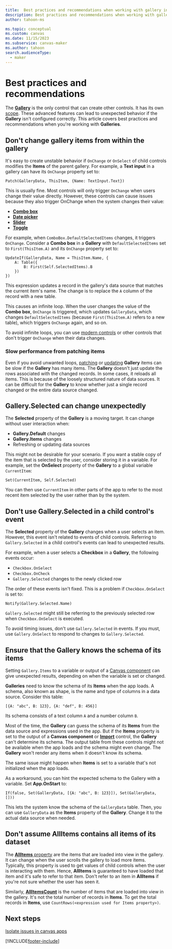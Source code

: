 ```yaml
---
title:  Best practices and recommendations when working with gallery in canvas apps
description: Best practices and recommendations when working with gallery in canvas apps.
author: tahoon-ms

ms.topic: conceptual
ms.custom: canvas
ms.date: 11/15/2023
ms.subservice: canvas-maker
ms.author: tahoon
search.audienceType: 
  - maker
---
```

# Best practices and recommendations

The **[Gallery](controls/control-gallery.md)** is the only control that can create other controls. It has its own [scope](/troubleshoot/power-platform/power-apps/isolate-and-troubleshoot-common-issues/isolate-canvas-app-issues#try-a-different-app-structure). These advanced features can lead to unexpected behavior if the **Gallery** isn't configured correctly. This article covers best practices and recommendations when you're working with **Galleries**.

## Don't change gallery items from within the gallery

It's easy to create unstable behavior if `OnChange` or `OnSelect` of child controls modifies the **Items** of the parent gallery. For example, a **Text input** in a gallery can have its `OnChange` property set to:

```powerapps-dot
Patch(GalleryData, ThisItem, {Name: TextInput.Text})
``` 

This is usually fine. Most controls will only trigger `OnChange` when users change their value directly. However, these controls can cause issues because they also trigger OnChange when the system changes their value:

* **[Combo box](controls/control-combo-box.md)**
* **[Date picker](controls/control-date-picker.md)**
* **[Slider](controls/control-slider.md)**
* **[Toggle](controls/control-toggle.md)**

For example, when `ComboBox.DefaultSelectedItems` changes, it triggers `OnChange`. Consider a **Combo box** in a **Gallery** with `DefaultSelectedItems` set to `First(ThisItem.A)` and its `OnChange` property set to:

```powerapps-dot
UpdateIf(GalleryData, Name = ThisItem.Name, {
    A: Table({
        B: First(Self.SelectedItems).B
    })
})
```

This expression updates a record in the gallery's data source that matches the current item's name. The change is to replace the `A` column of the record with a new table.

This causes an infinite loop. When the user changes the value of the **Combo box**, `OnChange` is triggered, which updates `GalleryData`, which changes `DefaultSelectedItems` (because `First(ThisItem.A)` refers to a new table), which triggers `OnChange` again, and so on.

To avoid infinite loops, you can use [modern controls](controls/modern-controls/overview-modern-controls.md) or other controls that don't trigger `OnChange` when their data changes.

### Slow performance from patching items

Even if you avoid unwanted loops, [patching](/power-platform/power-fx/reference/function-patch) or [updating](/power-platform/power-fx/reference/function-update-updateif) **Gallery** items can be slow if the **Gallery** has many items. The **Gallery** doesn't just update the rows associated with the changed records. In some cases, it reloads all items. This is because of the loosely structured nature of data sources. It can be difficult for the **Gallery** to know whether just a single record changed or the entire data source changed.

## Gallery.Selected can change unexpectedly

The **Selected** property of the **Gallery** is a moving target. It can change without user interaction when:

* **Gallery.Default** changes
* **Gallery.Items** changes
* Refreshing or updating data sources

This might not be desirable for your scenario. If you want a stable copy of the item that is selected by the user, consider storing it in a variable. For example, set the **OnSelect** property of the **Gallery** to a global variable `CurrentItem`:

```powerapps-dot
Set(CurrentItem, Self.Selected)
```

You can then use `CurrentItem` in other parts of the app to refer to the most recent item selected by the user rather than by the system.

## Don't use Gallery.Selected in a child control's event

The **Selected** property of the **Gallery** changes when a user selects an item. However, this event isn't related to events of child controls. Referring to `Gallery.Selected` in a child control's events can lead to unexpected results.

For example, when a user selects a **Checkbox** in a **Gallery**, the following events occur:

* `Checkbox.OnSelect`
* `Checkbox.OnCheck`
* `Gallery.Selected` changes to the newly clicked row

The order of these events isn't fixed. This is a problem if `Checkbox.OnSelect` is set to:

```powerapps-dot
Notify(Gallery.Selected.Name)
```

`Gallery.Selected` might still be referring to the previously selected row when `Checkbox.OnSelect` is executed.

To avoid timing issues, don't use `Gallery.Selected` in events. If you must, use `Gallery.OnSelect` to respond to changes to `Gallery.Selected`.

## Ensure that the Gallery knows the schema of its items

Setting `Gallery.Items` to a variable or output of a [Canvas component](create-component.md) can give unexpected results, depending on when the variable is set or changed.

**Galleries** need to know the schema of its **Items** when the app loads. A schema, also known as shape, is the name and type of columns in a data source. Consider this table:

```powerapps-dot
[{A: "abc", B: 123}, {A: "def", B: 456}]
```

Its schema consists of a text column `A` and a number column `B`.

Most of the time, the **Gallery** can guess the schema of its **Items** from the data source and expressions used in the app. But if the **Items** property is set to the output of a **Canvas component** or **[Import](controls/control-export-import.md)** control, the **Gallery** can't determine its schema. The output table from these controls might not be available when the app loads and the schema might even change. The **Gallery** won't render any items when it doesn't know its schema.

The same issue might happen when **Items** is set to a variable that's not initialized when the app loads.

As a workaround, you can hint the expected schema to the Gallery with a variable. Set **App.OnStart** to:

```powerapps-dot
If(false, Set(GalleryData, [{A: "abc", B: 123}]), Set(GalleryData, []))
```

This lets the system know the schema of the `GalleryData` table. Then, you can use `GalleryData` as the **Items** property of the **Gallery**. Change it to the actual data source when needed.

## Don't assume AllItems contains all items of its dataset
The [**AllItems** property](controls/control-gallery.md#additional-properties) are the items that are loaded into view in the gallery. It can change when the user scrolls the gallery to load more items. Typically, this property is used to get values of child controls when the user is interacting with them. Hence, **AllItems** is guaranteed to have loaded that item and it's safe to refer to that item. Don't refer to an item in **AllItems** if you're not sure whether the user has seen it.

Similarly, [**AllItemsCount**](controls/control-gallery.md#additional-properties) is the number of items that are loaded into view in the gallery. It's not the total number of records in **Items**. To get the total records in **Items**, use `CountRows(<expression used for Items property>)`.

## Next steps
[Isolate issues in canvas apps](/troubleshoot/power-platform/power-apps/isolate-and-troubleshoot-common-issues/isolate-canvas-app-issues)


[!INCLUDE[footer-include](../../includes/footer-banner.md)]

